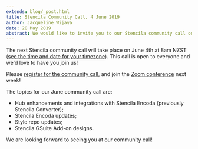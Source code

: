 ```yaml
---
extends: blog/_post.html
title: Stencila Community Call, 4 June 2019
author: Jacqueline Wijaya
date: 28 May 2019
abstract: We would like to invite you to our Stencila community call on June 4th (or 3rd for most time zones!) at 8am NZST (see the blog post to find out the exact time for your time zone). During the call Stencila team members will present some of their recent work, and will be happy to answer any questions you may have.
---
```


The next Stencila community call will take place on June 4th at 8am NZST ([see the time and date for your timezone](https://www.timeanddate.com/worldclock/fixedtime.html?msg=Stencila+Community+Call+June+2019&iso=20190603T08&p1=22&ah=1)). This call is open to everyone and we'd love to have you join us!

Please [register for the community call](https://zoom.us/webinar/register/WN_mnVgZtNEQXezMtDtSz6VaA), and join the [Zoom conference](https://zoom.us/j/655391807) next week!

The topics for our June community call are:

- Hub enhancements and integrations with Stencila Encoda (previously Stencila Converter);
- Stencila Encoda updates;
- Style repo updates;
- Stencila GSuite Add-on designs.

We are looking forward to seeing you at our community call!
